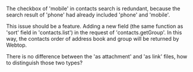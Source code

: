 The checkbox of 'mobile' in contacts search is redundant, because the search result of 'phone' had already included 'phone' and 'mobile'.

This issue should be a feature. Adding a new field (the same function as 'sort' field in 'contacts.list') in the request of 'contacts.getGroup'. In this way, the contacts order of address book and group will be returned by Webtop.

There is no difference between the 'as attachment' and 'as link' files, how to distinguish those two types?
